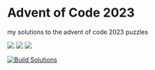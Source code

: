 # Advent of Code 2023

my solutions to the advent of code 2023 puzzles

![](https://img.shields.io/badge/day%20📅-9-blue)      ![](https://img.shields.io/badge/stars%20⭐-18-yellow)      ![](https://img.shields.io/badge/days%20completed-9-red)

[![Build Solutions](https://github.com/pns1123/advent_of_code_2023/actions/workflows/build_solution.yml/badge.svg)](https://github.com/pns1123/advent_of_code_2023/actions/workflows/build_solution.yml)

